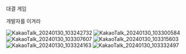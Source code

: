 대결 게임


개발자를 이겨라


![KakaoTalk_20240130_103242732](https://github.com/2021-SMHRD-KDT-AI-18/coldWeather/assets/155703090/cbe25eff-196c-4683-b938-d43337764fdf)
![KakaoTalk_20240130_103300584](https://github.com/2021-SMHRD-KDT-AI-18/coldWeather/assets/155703090/d86fbc74-6c24-4235-84b8-6fb16803a183)
![KakaoTalk_20240130_103307607](https://github.com/2021-SMHRD-KDT-AI-18/coldWeather/assets/155703090/628ec360-7cdc-44a7-8caf-97f26205845c)
![KakaoTalk_20240130_103315603](https://github.com/2021-SMHRD-KDT-AI-18/coldWeather/assets/155703090/158c967c-cfa0-41fb-92b6-a8ca72c0cabe)
![KakaoTalk_20240130_103324163](https://github.com/2021-SMHRD-KDT-AI-18/coldWeather/assets/155703090/1190aea0-13fb-464d-857e-76dfcf8a33db)
![KakaoTalk_20240130_103332497](https://github.com/2021-SMHRD-KDT-AI-18/coldWeather/assets/155703090/1297eefa-63d0-4e32-a546-7f2452cfa764)



